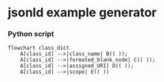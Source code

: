 # jsonld example generator








### Python script

```mermaid
flowchart class_dict
    A[class_id] -->|class_name| B(( ));
    A[class_id] -->|formated_blank_node| C(( ));
    A[class_id] -->|assigned_URI| D(( ));
    A[class_id] -->|scope| E(( ))
```
